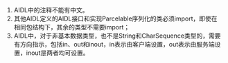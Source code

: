 1. AIDL中的注释不能有中文。
2. 其他AIDL定义的AIDL接口和实现Parcelable序列化的类必须import，即使在相同包结构下，其余的类型不需要import；
3. AIDL中，对于非基本数据类型，也不是String和CharSequence类型的，需要有方向指示，包括in、out和inout，in表示由客户端设置，out表示由服务端设置，inout是两者均可设置。

